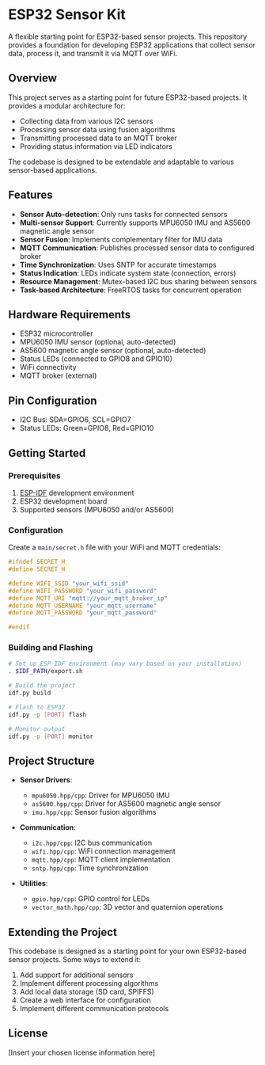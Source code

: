 # ESP32 Sensor Kit

A flexible starting point for ESP32-based sensor projects. This repository provides a foundation for developing ESP32 applications that collect sensor data, process it, and transmit it via MQTT over WiFi.

## Overview

This project serves as a starting point for future ESP32-based projects. It provides a modular architecture for:

- Collecting data from various I2C sensors
- Processing sensor data using fusion algorithms
- Transmitting processed data to an MQTT broker
- Providing status information via LED indicators

The codebase is designed to be extendable and adaptable to various sensor-based applications.

## Features

- **Sensor Auto-detection**: Only runs tasks for connected sensors
- **Multi-sensor Support**: Currently supports MPU6050 IMU and AS5600 magnetic angle sensor
- **Sensor Fusion**: Implements complementary filter for IMU data
- **MQTT Communication**: Publishes processed sensor data to configured broker
- **Time Synchronization**: Uses SNTP for accurate timestamps
- **Status Indication**: LEDs indicate system state (connection, errors)
- **Resource Management**: Mutex-based I2C bus sharing between sensors
- **Task-based Architecture**: FreeRTOS tasks for concurrent operation

## Hardware Requirements

- ESP32 microcontroller
- MPU6050 IMU sensor (optional, auto-detected)
- AS5600 magnetic angle sensor (optional, auto-detected)
- Status LEDs (connected to GPIO8 and GPIO10)
- WiFi connectivity
- MQTT broker (external)

## Pin Configuration

- I2C Bus: SDA=GPIO6, SCL=GPIO7
- Status LEDs: Green=GPIO8, Red=GPIO10

## Getting Started

### Prerequisites

1. [ESP-IDF](https://docs.espressif.com/projects/esp-idf/en/latest/esp32/get-started/index.html) development environment
2. ESP32 development board
3. Supported sensors (MPU6050 and/or AS5600)

### Configuration

Create a `main/secret.h` file with your WiFi and MQTT credentials:

```c
#ifndef SECRET_H
#define SECRET_H

#define WIFI_SSID "your_wifi_ssid"
#define WIFI_PASSWORD "your_wifi_password"
#define MQTT_URI "mqtt://your_mqtt_broker_ip"
#define MQTT_USERNAME "your_mqtt_username"
#define MQTT_PASSWORD "your_mqtt_password"

#endif
```

### Building and Flashing

```bash
# Set up ESP-IDF environment (may vary based on your installation)
. $IDF_PATH/export.sh

# Build the project
idf.py build

# Flash to ESP32
idf.py -p [PORT] flash

# Monitor output
idf.py -p [PORT] monitor
```

## Project Structure

- **Sensor Drivers**:
  - `mpu6050.hpp/cpp`: Driver for MPU6050 IMU
  - `as5600.hpp/cpp`: Driver for AS5600 magnetic angle sensor
  - `imu.hpp/cpp`: Sensor fusion algorithms

- **Communication**:
  - `i2c.hpp/cpp`: I2C bus communication
  - `wifi.hpp/cpp`: WiFi connection management
  - `mqtt.hpp/cpp`: MQTT client implementation
  - `sntp.hpp/cpp`: Time synchronization

- **Utilities**:
  - `gpio.hpp/cpp`: GPIO control for LEDs
  - `vector_math.hpp/cpp`: 3D vector and quaternion operations

## Extending the Project

This codebase is designed as a starting point for your own ESP32-based sensor projects. Some ways to extend it:

1. Add support for additional sensors
2. Implement different processing algorithms
3. Add local data storage (SD card, SPIFFS)
4. Create a web interface for configuration
5. Implement different communication protocols

## License

[Insert your chosen license information here]